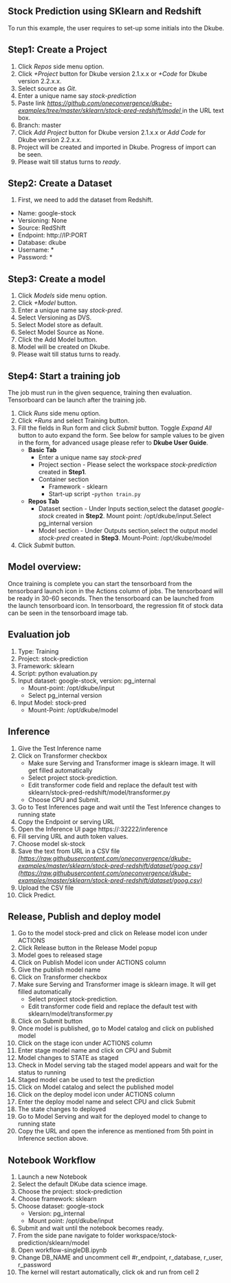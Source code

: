 ## Stock Prediction using SKlearn and Redshift
To run this example, the user requires to set-up some initials into the Dkube.

## Step1: Create a Project
1. Click *Repos* side menu option.
2. Click *+Project* button for Dkube version 2.1.x.x or *+Code* for Dkube version 2.2.x.x.
3. Select source as *Git*.
4. Enter a unique name say *stock-prediction*
5. Paste link *[https://github.com/oneconvergence/dkube-examples/tree/master/sklearn/stock-pred-redshift/model 
 ](https://github.com/oneconvergence/dkube-examples/tree/master/sklearn/stock-pred-redshift/model)* in the URL text box.
6. Branch: master
7. Click *Add Project* button for Dkube version 2.1.x.x or *Add Code* for Dkube version 2.2.x.x.
8. Project will be created and imported in Dkube. Progress of import can be seen.
9. Please wait till status turns to *ready*.


## Step2: Create a Dataset
1. First, we need to add the dataset from Redshift.
 - Name: google-stock
 - Versioning: None
 - Source: RedShift
 - Endpoint: http://IP:PORT
 - Database: dkube
 - Username: *
 - Password: *

## Step3: Create a model
 1. Click *Models* side menu option.
 2. Click *+Model* button.
 3. Enter a unique name say *stock-pred*.
 4. Select Versioning as DVS.
 5. Select Model store as default.
 6. Select Model Source as None.
 7. Click the Add Model button.
 8. Model will be created on Dkube.
 9. Please wait till status turns to ready.

## Step4: Start a training job
The job must run in the given sequence, training then evaluation. Tensorboard can be launch after the training job.
 1. Click *Runs* side menu option.
 2. Click *+Runs* and select Training button.
 3. Fill the fields in Run form and click *Submit* button. Toggle *Expand All* button to auto expand the form. See below for sample values to be given in the form, for advanced usage please refer to **Dkube User Guide**.
    - **Basic Tab**
      - Enter a unique name say *stock-pred*
      - Project section - Please select the workspace *stock-prediction* created in **Step1**.
      - Container section
        - Framework - sklearn
        - Start-up script -`python train.py`
    - **Repos Tab**
      - Dataset section - Under Inputs section,select the dataset *google-stock* created in **Step2**. Mount point: /opt/dkube/input.Select pg_internal version
      - Model section - Under Outputs section,select the output model *stock-pred* created in **Step3**. Mount-Point: /opt/dkube/model
4. Click *Submit* button.

## Model overview: 
Once training is complete you can start the tensorboard from the tensorboard launch icon in the Actions column of jobs. 
The tensorboard will be ready in 30-60 seconds. Then the tensorboard can be launched from the launch tensorboard icon. 
In tensorboard, the regression fit of stock data can be seen in the tensorboard image tab. 


## Evaluation job
1. Type: Training
2. Project: stock-prediction
3. Framework: sklearn
4. Script: python evaluation.py
5. Input dataset: google-stock, version: pg_internal
   - Mount-point: /opt/dkube/input
   - Select pg_internal version
7. Input Model: stock-pred
   - Mount-Point: /opt/dkube/model


## Inference
1.  Give the Test Inference name
2.  Click on Transformer checkbox
    - Make sure Serving and Transformer image is sklearn image. It will get filled automatically
    - Select project stock-prediction.	
    - Edit transformer code field and replace the default test with sklearn/stock-pred-redshift/model/transformer.py
    - Choose CPU and Submit. 
3.  Go to Test Inferences page and wait until the Test Inference changes to running state
4.  Copy the Endpoint or serving URL
5.  Open the Inference UI page https://<IP>:32222/inference
6.  Fill serving URL and auth token values.
7.  Choose model sk-stock
8.  Save the text from URL in a CSV file *[https://raw.githubusercontent.com/oneconvergence/dkube-examples/master/sklearn/stock-pred-redshift/dataset/goog.csv](https://raw.githubusercontent.com/oneconvergence/dkube-examples/master/sklearn/stock-pred-redshift/dataset/goog.csv)*
9.  Upload the CSV file
10. Click Predict. 

##  Release, Publish and deploy model

1.  Go to the model stock-pred and click on Release model icon under ACTIONS
2.  Click Release button in the Release Model popup
3.  Model goes to released stage
4.  Click on Publish Model icon under ACTIONS column
5.  Give the publish model name
6.  Click on Transformer checkbox
7.  Make sure Serving and Transformer image is sklearn image. It will get filled automatically
    - Select project stock-prediction.
    - Edit transformer code field and replace the default test with sklearn/model/transformer.py
8.  Click on Submit button
9.  Once model is published, go to Model catalog and click on published model
10. Click on the stage icon under ACTIONS column
11. Enter stage model name and click on CPU and Submit
12. Model changes to STATE as staged
13. Check in Model serving tab the staged model appears and wait for the status to running
14. Staged model can be used to test the prediction
15. Click on Model catalog and select the published model
16. Click on the deploy model icon  under ACTIONS column
17. Enter the deploy model name and select CPU and click Submit
18. The state changes to deployed
19. Go to Model Serving and wait for the deployed model to change to running state
20. Copy the URL and open the inference as mentioned from 5th point in Inference section above.


## Notebook Workflow
1.  Launch a new Notebook
2.  Select the default DKube data science image.
3.  Choose the project: stock-prediction
4.  Choose framework: sklearn
5.  Choose dataset:  google-stock
    - Version: pg_internal
    - Mount point: /opt/dkube/input
6.  Submit and wait until the notebook becomes ready.
7.  From the side pane navigate to folder workspace/stock-prediction/sklearn/model
8.  Open workflow-singleDB.ipynb
9.  Change DB_NAME and uncomment cell #r_endpoint, r_database, r_user, r_password
10. The kernel will restart automatically, click ok and run from cell 2

